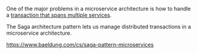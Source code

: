 One of the major problems in a microservice architecture is how to handle a [transaction that spans multiple services](https://www.baeldung.com/transactions-across-microservices).

The Saga architecture pattern lets us manage distributed transactions in a microservice architecture.

https://www.baeldung.com/cs/saga-pattern-microservices